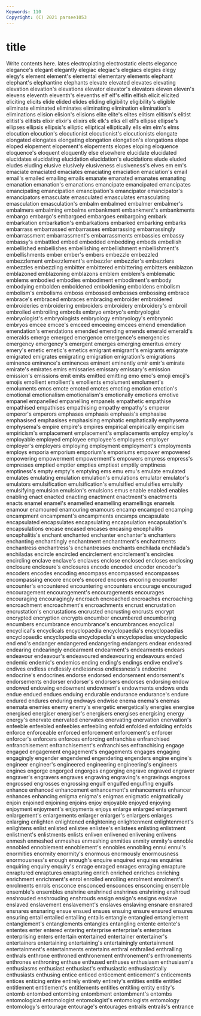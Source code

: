```yaml
---
Keywords: 110
Copyright: (C) 2021 parsee1053
---
```


# title

Write contents here.
lates electroplating electrostatic elects elegance elegance's elegant
elegantly elegiac elegiac's elegiacs elegies elegy elegy's element element's elemental
elementary elements elephant elephant's elephantine elephants elevate elevated elevates elevating
elevation elevation's elevations elevator elevator's elevators eleven eleven's elevens eleventh
eleventh's elevenths elf elf's elfin elfish elicit elicited eliciting elicits
elide elided elides eliding eligibility eligibility's eligible eliminate eliminated eliminates
eliminating elimination elimination's eliminations elision elision's elisions elite elite's elites
elitism elitism's elitist elitist's elitists elixir elixir's elixirs elk elk's
elks ell ell's ellipse ellipse's ellipses ellipsis ellipsis's elliptic elliptical
elliptically ells elm elm's elms elocution elocution's elocutionist elocutionist's elocutionists
elongate elongated elongates elongating elongation elongation's elongations elope eloped elopement
elopement's elopements elopes eloping eloquence eloquence's eloquent eloquently else elsewhere
elucidate elucidated elucidates elucidating elucidation elucidation's elucidations elude eluded eludes
eluding elusive elusively elusiveness elusiveness's elves em em's emaciate emaciated
emaciates emaciating emaciation emaciation's email email's emailed emailing emails emanate
emanated emanates emanating emanation emanation's emanations emancipate emancipated emancipates emancipating
emancipation emancipation's emancipator emancipator's emancipators emasculate emasculated emasculates emasculating emasculation
emasculation's embalm embalmed embalmer embalmer's embalmers embalming embalms embankment embankment's
embankments embargo embargo's embargoed embargoes embargoing embark embarkation embarkation's embarkations
embarked embarking embarks embarrass embarrassed embarrasses embarrassing embarrassingly embarrassment embarrassment's
embarrassments embassies embassy embassy's embattled embed embedded embedding embeds embellish
embellished embellishes embellishing embellishment embellishment's embellishments ember ember's embers embezzle
embezzled embezzlement embezzlement's embezzler embezzler's embezzlers embezzles embezzling embitter embittered
embittering embitters emblazon emblazoned emblazoning emblazons emblem emblem's emblematic emblems
embodied embodies embodiment embodiment's embody embodying embolden emboldened emboldening emboldens
embolism embolism's embolisms emboss embossed embosses embossing embrace embrace's embraced
embraces embracing embroider embroidered embroideries embroidering embroiders embroidery embroidery's embroil
embroiled embroiling embroils embryo embryo's embryologist embryologist's embryologists embryology embryology's
embryonic embryos emcee emcee's emceed emceeing emcees emend emendation emendation's
emendations emended emending emends emerald emerald's emeralds emerge emerged emergence
emergence's emergencies emergency emergency's emergent emerges emerging emeritus emery emery's
emetic emetic's emetics emigrant emigrant's emigrants emigrate emigrated emigrates emigrating
emigration emigration's emigrations eminence eminence's eminences eminent eminently emir emir's
emirate emirate's emirates emirs emissaries emissary emissary's emission emission's emissions
emit emits emitted emitting emo emo's emoji emoji's emojis emollient
emollient's emollients emolument emolument's emoluments emos emote emoted emotes emoting
emotion emotion's emotional emotionalism emotionalism's emotionally emotions emotive empanel empanelled
empanelling empanels empathetic empathise empathised empathises empathising empathy empathy's emperor
emperor's emperors emphases emphasis emphasis's emphasise emphasised emphasises emphasising emphatic
emphatically emphysema emphysema's empire empire's empires empirical empirically empiricism empiricism's
emplacement emplacement's emplacements employ employ's employable employed employee employee's employees
employer employer's employers employing employment employment's employments employs emporia emporium
emporium's emporiums empower empowered empowering empowerment empowerment's empowers empress empress's
empresses emptied emptier empties emptiest emptily emptiness emptiness's empty empty's
emptying ems emu emu's emulate emulated emulates emulating emulation emulation's
emulations emulator emulator's emulators emulsification emulsification's emulsified emulsifies emulsify emulsifying
emulsion emulsion's emulsions emus enable enabled enables enabling enact enacted
enacting enactment enactment's enactments enacts enamel enamel's enamelled enamelling enamellings
enamels enamour enamoured enamouring enamours encamp encamped encamping encampment encampment's
encampments encamps encapsulate encapsulated encapsulates encapsulating encapsulation encapsulation's encapsulations encase
encased encases encasing encephalitis encephalitis's enchant enchanted enchanter enchanter's enchanters
enchanting enchantingly enchantment enchantment's enchantments enchantress enchantress's enchantresses enchants enchilada
enchilada's enchiladas encircle encircled encirclement encirclement's encircles encircling enclave enclave's
enclaves enclose enclosed encloses enclosing enclosure enclosure's enclosures encode encoded
encoder encoder's encoders encodes encoding encompass encompassed encompasses encompassing encore
encore's encored encores encoring encounter encounter's encountered encountering encounters encourage
encouraged encouragement encouragement's encouragements encourages encouraging encouragingly encroach encroached encroaches
encroaching encroachment encroachment's encroachments encrust encrustation encrustation's encrustations encrusted encrusting
encrusts encrypt encrypted encryption encrypts encumber encumbered encumbering encumbers encumbrance
encumbrance's encumbrances encyclical encyclical's encyclicals encyclopaedia encyclopaedia's encyclopaedias encyclopaedic encyclopedia
encyclopedia's encyclopedias encyclopedic end end's endanger endangered endangering endangers endear
endeared endearing endearingly endearment endearment's endearments endears endeavour endeavour's endeavoured
endeavouring endeavours ended endemic endemic's endemics ending ending's endings endive
endive's endives endless endlessly endlessness endlessness's endocrine endocrine's endocrines endorse
endorsed endorsement endorsement's endorsements endorser endorser's endorsers endorses endorsing endow
endowed endowing endowment endowment's endowments endows ends endue endued endues
enduing endurable endurance endurance's endure endured endures enduring endways endwise
enema enema's enemas enemata enemies enemy enemy's energetic energetically energies
energise energised energiser energiser's energisers energises energising energy energy's enervate
enervated enervates enervating enervation enervation's enfeeble enfeebled enfeebles enfeebling enfold
enfolded enfolding enfolds enforce enforceable enforced enforcement enforcement's enforcer enforcer's
enforcers enforces enforcing enfranchise enfranchised enfranchisement enfranchisement's enfranchises enfranchising engage
engaged engagement engagement's engagements engages engaging engagingly engender engendered engendering
engenders engine engine's engineer engineer's engineered engineering engineering's engineers engines
engorge engorged engorges engorging engrave engraved engraver engraver's engravers engraves
engraving engraving's engravings engross engrossed engrosses engrossing engulf engulfed engulfing
engulfs enhance enhanced enhancement enhancement's enhancements enhancer enhances enhancing enigma
enigma's enigmas enigmatic enigmatically enjoin enjoined enjoining enjoins enjoy enjoyable
enjoyed enjoying enjoyment enjoyment's enjoyments enjoys enlarge enlarged enlargement enlargement's
enlargements enlarger enlarger's enlargers enlarges enlarging enlighten enlightened enlightening enlightenment
enlightenment's enlightens enlist enlisted enlistee enlistee's enlistees enlisting enlistment enlistment's
enlistments enlists enliven enlivened enlivening enlivens enmesh enmeshed enmeshes enmeshing
enmities enmity enmity's ennoble ennobled ennoblement ennoblement's ennobles ennobling ennui
ennui's enormities enormity enormity's enormous enormously enormousness enormousness's enough enough's
enquire enquired enquires enquiries enquiring enquiry enquiry's enrage enraged enrages
enraging enrapture enraptured enraptures enrapturing enrich enriched enriches enriching enrichment
enrichment's enrol enrolled enrolling enrolment enrolment's enrolments enrols ensconce ensconced
ensconces ensconcing ensemble ensemble's ensembles enshrine enshrined enshrines enshrining enshroud
enshrouded enshrouding enshrouds ensign ensign's ensigns enslave enslaved enslavement enslavement's
enslaves enslaving ensnare ensnared ensnares ensnaring ensue ensued ensues ensuing
ensure ensured ensures ensuring entail entailed entailing entails entangle entangled
entanglement entanglement's entanglements entangles entangling entente entente's ententes enter entered
entering enterprise enterprise's enterprises enterprising enters entertain entertained entertainer entertainer's
entertainers entertaining entertaining's entertainingly entertainment entertainment's entertainments entertains enthral enthralled
enthralling enthrals enthrone enthroned enthronement enthronement's enthronements enthrones enthroning enthuse
enthused enthuses enthusiasm enthusiasm's enthusiasms enthusiast enthusiast's enthusiastic enthusiastically enthusiasts
enthusing entice enticed enticement enticement's enticements entices enticing entire entirely
entirety entirety's entities entitle entitled entitlement entitlement's entitlements entitles entitling
entity entity's entomb entombed entombing entombment entombment's entombs entomological entomologist
entomologist's entomologists entomology entomology's entourage entourage's entourages entrails entrails's entrance
